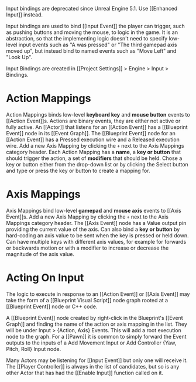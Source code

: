 Input bindings are deprecated since Unreal Engine 5.1.
Use [[Enhanced Input]] instead.

Input bindings are used to bind [[Input Event]] the player can trigger, such as pushing buttons and moving the mouse, to logic in the game.
It is an abstraction, so that the implementing logic doesn't need to specify low-level input events such as "A was pressed" or "The third gamepad axis moved up", but instead bind to named events such as "Move Left" and "Look Up".

Input Bindings are created in [[Project Settings]] > Engine > Input > Bindings.


# Action Mappings

Action Mappings binds low-level **keyboard key** and **mouse button** events to [[Action Event]]s.
Actions are binary events, they are either not active or fully active.
An [[Actor]] that listens for an [[Action Event]] has a [[Blueprint Event]] node in its [[Event Graph]].
The [[Blueprint Event]] node for an [[Action Event]] has a Pressed execution wire and a Released execution wire.
Add a new Axis Mapping by clicking the `+` next to the Axis Mappings category header.
Each Action Mapping has a **name**, a **key or button** that should trigger the action, a set of **modifiers** that should be held.
Chose a key or button either from the drop-down list or by clicking the Select button and type or press the key or button to create a mapping for.


# Axis Mappings

Axis Mappings bind low-level **gamepad** and **mouse axis** events to [[Axis Event]]s.
Add a new Axis Mapping by clicking the `+` next to the Axis Mappings category header.
The [[Axis Event]] node has a Value output pin providing the current value of the axis.
Can also bind a **key or button** by hard-coding an axis value to be sent when the key is pressed or held down.
Can have multiple keys with different axis values, for example for forwards or backwards motion or with a modifier to increase or decrease the magnitude of the axis value.


# Acting On Input

The logic to execute in response to an [[Action Event]] or [[Axis Event]]  may take the form of a [[Blueprint Visual Script]] node graph rooted at a [[Blueprint Event]] node or C++ code.

A [[Blueprint Event]] node created by right-click in the Blueprint's [[Event Graph]] and finding the name of the action or axis mapping in the list.
They will be under Input > {Action, Axis} Events.
This will add a root execution node to the graph.
For a [[Pawn]] it is common to simply forward the Event outputs to the inputs of a Add Movement Input or Add Controller {Yaw, Pitch, Roll} Input node.

Many Actors may be listening for [[Input Event]] but only one will receive it.
The [[Player Controller]] is always in the list of candidates, but so is any other Actor that has had the [[Enable Input]] function called on it.
